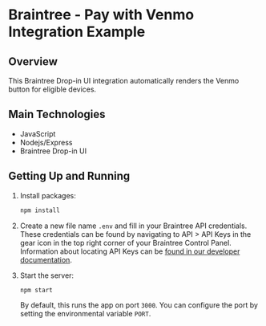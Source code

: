 # Braintree - Pay with Venmo Integration Example

## Overview 

This Braintree Drop-in UI integration automatically renders the Venmo button for eligible devices.

## Main Technologies

* JavaScript
* Nodejs/Express
* Braintree Drop-in UI


## Getting Up and Running

1. Install packages:

   ```sh
   npm install
   ```

2. Create a new file name `.env` and fill in your Braintree API credentials. These credentials can be found by navigating to API > API Keys in the gear icon in the top right corner of your Braintree Control Panel. Information about locating API Keys can be [found in our developer documentation](https://developer.paypal.com/braintree/articles/control-panel/important-gateway-credentials).

3. Start the server:

   ```sh
   npm start
   ```

   By default, this runs the app on port `3000`. You can configure the port by setting the environmental variable `PORT`.

